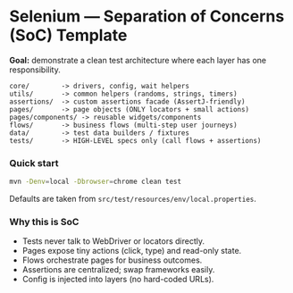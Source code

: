 # Selenium — Separation of Concerns (SoC) Template

**Goal:** demonstrate a clean test architecture where each layer has one responsibility.

```
core/        -> drivers, config, wait helpers
utils/       -> common helpers (randoms, strings, timers)
assertions/  -> custom assertions facade (AssertJ-friendly)
pages/       -> page objects (ONLY locators + small actions)
pages/components/ -> reusable widgets/components
flows/       -> business flows (multi-step user journeys)
data/        -> test data builders / fixtures
tests/       -> HIGH-LEVEL specs only (call flows + assertions)
```

### Quick start
```bash
mvn -Denv=local -Dbrowser=chrome clean test
```
Defaults are taken from `src/test/resources/env/local.properties`.

### Why this is SoC
- Tests never talk to WebDriver or locators directly.
- Pages expose tiny actions (click, type) and read-only state.
- Flows orchestrate pages for business outcomes.
- Assertions are centralized; swap frameworks easily.
- Config is injected into layers (no hard-coded URLs).
